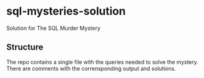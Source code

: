 # sql-mysteries-solution

Solution for The SQL Murder Mystery

## Structure

The repo contains a single file with the queries needed to solve the mystery.
There are comments with the corrensponding output and solutions.
